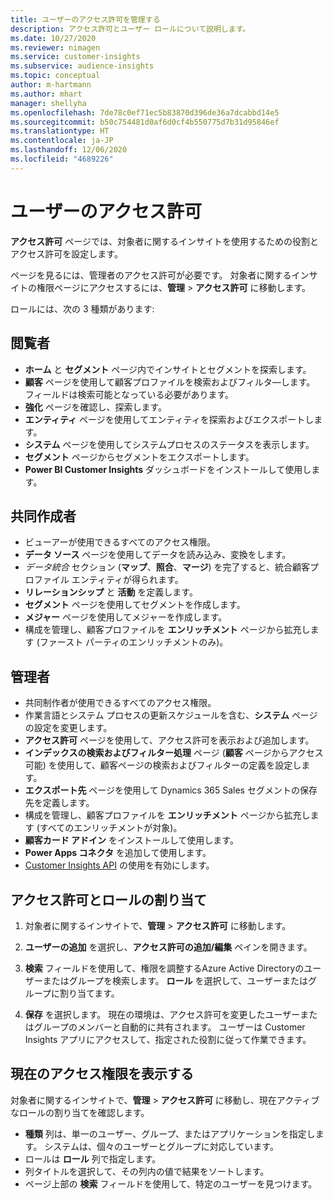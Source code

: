 ```yaml
---
title: ユーザーのアクセス許可を管理する
description: アクセス許可とユーザー ロールについて説明します。
ms.date: 10/27/2020
ms.reviewer: nimagen
ms.service: customer-insights
ms.subservice: audience-insights
ms.topic: conceptual
author: m-hartmann
ms.author: mhart
manager: shellyha
ms.openlocfilehash: 7de78c0ef71ec5b83870d396de36a7dcabbd14e5
ms.sourcegitcommit: b50c754481d0af6d0cf4b550775d7b31d95846ef
ms.translationtype: HT
ms.contentlocale: ja-JP
ms.lasthandoff: 12/06/2020
ms.locfileid: "4689226"
---
```

# <a name="user-permissions"></a>ユーザーのアクセス許可

**アクセス許可** ページでは、対象者に関するインサイトを使用するための役割とアクセス許可を設定します。

ページを見るには、管理者のアクセス許可が必要です。 対象者に関するインサイトの権限ページにアクセスするには、**管理** > **アクセス許可** に移動します。

ロールには、次の 3 種類があります:

## <a name="viewer"></a>閲覧者

- **ホーム** と **セグメント** ページ内でインサイトとセグメントを探索します。
- **顧客** ページを使用して顧客プロファイルを検索およびフィルタ―します。 フィールドは検索可能となっている必要があります。
- **強化** ページを確認し、探索します。
- **エンティティ** ページを使用してエンティティを探索およびエクスポートします。
- **システム** ページを使用してシステムプロセスのステータスを表示します。
- **セグメント** ページからセグメントをエクスポートします。
- **Power BI Customer Insights** ダッシュボードをインストールして使用します。

## <a name="contributor"></a>共同作成者

- ビューアーが使用できるすべてのアクセス権限。
- **データ ソース** ページを使用してデータを読み込み、変換をします。
- *データ統合* セクション (**マップ**、**照合**、**マージ**) を完了すると、統合顧客プロファイル エンティティが得られます。
- **リレーションシップ** と **活動** を定義します。
- **セグメント** ページを使用してセグメントを作成します。
- **メジャー** ページを使用してメジャーを作成します。
- 構成を管理し、顧客プロファイルを **エンリッチメント** ページから拡充します (ファースト パーティのエンリッチメントのみ)。

## <a name="administrator"></a>管理者

- 共同制作者が使用できるすべてのアクセス権限。
- 作業言語とシステム プロセスの更新スケジュールを含む、**システム** ページの設定を変更します。
- **アクセス許可** ページを使用して、アクセス許可を表示および追加します。
- **インデックスの検索およびフィルター処理** ページ (**顧客** ページからアクセス可能) を使用して、顧客ページの検索およびフィルターの定義を設定します。
- **エクスポート先** ページを使用して Dynamics 365 Sales セグメントの保存先を定義します。
- 構成を管理し、顧客プロファイルを **エンリッチメント** ページから拡充します (すべてのエンリッチメントが対象)。
- **顧客カード アドイン** をインストールして使用します。
- **Power Apps コネクタ** を追加して使用します。
- [Customer Insights API](apis.md) の使用を有効にします。

## <a name="assign-roles-and-permissions"></a>アクセス許可とロールの割り当て

1. 対象者に関するインサイトで、**管理** > **アクセス許可** に移動します。

1. **ユーザーの追加** を選択し、**アクセス許可の追加/編集** ペインを開きます。

1. **検索** フィールドを使用して、権限を調整するAzure Active Directoryのユーザーまたはグループを検索します。 **ロール** を選択して、ユーザーまたはグループに割り当てます。

1. **保存** を選択します。 現在の環境は、アクセス許可を変更したユーザーまたはグループのメンバーと自動的に共有されます。 ユーザーは Customer Insights アプリにアクセスして、指定された役割に従って作業できます。

## <a name="view-current-permissions"></a>現在のアクセス権限を表示する

対象者に関するインサイトで、**管理** > **アクセス許可** に移動し、現在アクティブなロールの割り当てを確認します。

- **種類** 列は、単一のユーザー、グループ、またはアプリケーションを指定します。 システムは、個々のユーザーとグループに対応しています。
- ロールは **ロール** 列で指定します。
- 列タイトルを選択して、その列内の値で結果をソートします。
- ページ上部の **検索** フィールドを使用して、特定のユーザーを見つけます。
